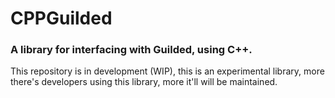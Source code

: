 # CPPGuilded
### A library for interfacing with Guilded, using C++.

This repository is in development (WIP), this is an experimental library, more there's developers using this library, more it'll will be maintained.
